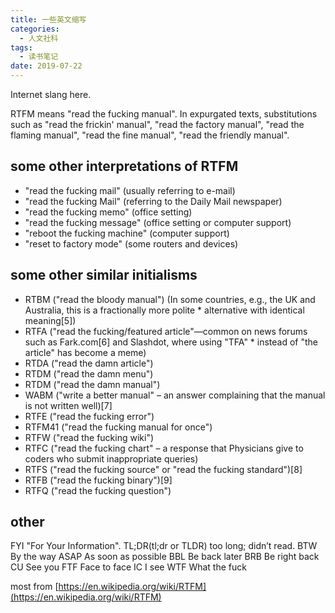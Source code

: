 ```yaml
---
title: 一些英文缩写
categories:
  - 人文社科
tags:
  - 读书笔记
date: 2019-07-22
---
```


Internet slang here.  

RTFM means "read the fucking manual". In expurgated texts, substitutions such as "read the frickin' manual", "read the factory manual", "read the flaming manual", "read the fine manual", "read the friendly manual".
<!-- more -->

## some other interpretations of RTFM
* "read the fucking mail" (usually referring to e-mail)
* "read the fucking Mail" (referring to the Daily Mail newspaper)
* "read the fucking memo" (office setting)
* "read the fucking message" (office setting or computer support)
* "reboot the fucking machine" (computer support)
* "reset to factory mode" (some routers and devices)

## some other similar initialisms

* RTBM ("read the bloody manual") (In some countries, e.g., the UK and Australia, this is a fractionally more polite * alternative with identical meaning[5])
* RTFA ("read the fucking/featured article"—common on news forums such as Fark.com[6] and Slashdot, where using "TFA" * instead of "the article" has become a meme)
* RTDA ("read the damn article")
* RTDM ("read the damn menu")
* RTDM ("read the damn manual")
* WABM ("write a better manual" – an answer complaining that the manual is not written well)[7]
* RTFE ("read the fucking error")
* RTFM41 ("read the fucking manual for once")
* RTFW ("read the fucking wiki")
* RTFC ("read the fucking chart" – a response that Physicians give to coders who submit inappropriate queries)
* RTFS ("read the fucking source" or "read the fucking standard")[8]
* RTFB ("read the fucking binary")[9]
* RTFQ ("read the fucking question")


## other
FYI "For Your Information".
TL;DR(tl;dr or TLDR) too long; didn’t read.
BTW By the way
ASAP As soon as possible
BBL Be back later
BRB Be right back
CU See you
FTF Face to face
IC I see
WTF What the fuck

most from [https://en.wikipedia.org/wiki/RTFM](https://en.wikipedia.org/wiki/RTFM)